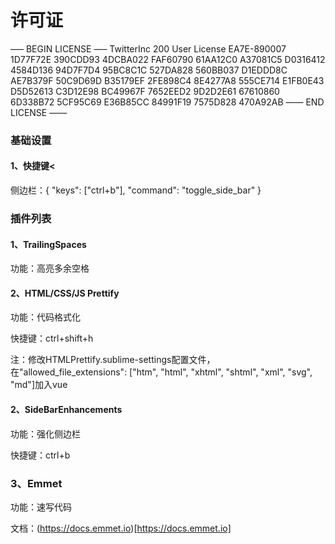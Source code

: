 # 许可证

—– BEGIN LICENSE —–
TwitterInc
200 User License
EA7E-890007
1D77F72E 390CDD93 4DCBA022 FAF60790
61AA12C0 A37081C5 D0316412 4584D136
94D7F7D4 95BC8C1C 527DA828 560BB037
D1EDDD8C AE7B379F 50C9D69D B35179EF
2FE898C4 8E4277A8 555CE714 E1FB0E43
D5D52613 C3D12E98 BC49967F 7652EED2
9D2D2E61 67610860 6D338B72 5CF95C69
E36B85CC 84991F19 7575D828 470A92AB
—— END LICENSE ——

### 基础设置

#### 1、快捷键<

侧边栏：{ "keys": ["ctrl+b"], "command": "toggle_side_bar" }

### 插件列表

#### 1、TrailingSpaces

  功能：高亮多余空格

#### 2、HTML/CSS/JS Prettify

  功能：代码格式化

  快捷键：ctrl+shift+h

注：修改HTMLPrettify.sublime-settings配置文件，在"allowed_file_extensions": ["htm", "html", "xhtml", "shtml", "xml", "svg", "md"]加入vue

#### 2、SideBarEnhancements

功能：强化侧边栏

快捷键：ctrl+b

### 3、Emmet

功能：速写代码

文档：(https://docs.emmet.io)[https://docs.emmet.io]